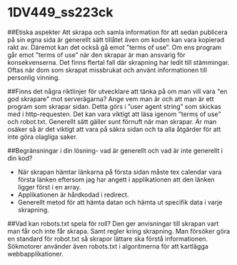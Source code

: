 # 1DV449_ss223ck

##Etiska aspekter
Att skrapa och samla information för att sedan publicera på sin egna sida är generellt sätt tillåtet även om koden kan vara kopierad rakt av. Däremot kan det också gå emot ”terms of use”.  Om ens program går emot ”terms of use” när den skrapar är man ansvarig för konsekvenserna. Det finns flertal fall där skrapning har ledit till stämmingar. Oftas när dom som skrapat missbrukat och använt informationen till personlig vinning.

##Finns det några riktlinjer för utvecklare att tänka på om man vill vara "en god skrapare" mot serverägarna?
Ange vem man är och att man är ett program som skrapar sidan. Detta görs i ”user agent string” som skickas med i http-requesten. Det kan vara viktigt att läsa igenom ”terms of use” och robot.txt. Generellt sätt gäller sunt förnuft när man skrapar. Är man osäker så är det viktigt att vara på säkra sidan och ta alla åtgärder för att inte göra olagliga saker.

##Begränsningar i din lösning- vad är generellt och vad är inte generellt i din kod?
* När skrapan hämtar länkarna på första sidan måste tex calendar vara första länken eftersom jag har angett i applikationen att den länken ligger först i en array.
* Applikationen är hårdkodad i redirect. 
* Generellt metod för att hämta datan och hämta ut specifik data i varje skrapning.

##Vad kan robots.txt spela för roll?
Den ger anvisningar till skrapan vart man får och inte får skrapa. Samt regler kring skrapning. Man försöker göra en standard för robot.txt så skrapor lättare ska förstå informationen. Sökmotorer använder även robots.txt i algoritmerna för att kartlägga webbapplikationer. 
